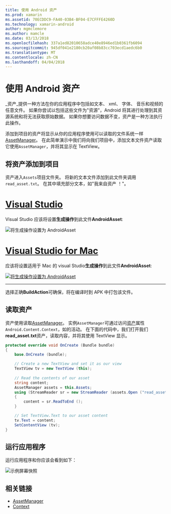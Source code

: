 ```yaml
---
title: 使用 Android 资产
ms.prod: xamarin
ms.assetid: 70ECDDC9-FA40-03B4-BF04-E7CFFFE4260D
ms.technology: xamarin-android
author: mgmclemore
ms.author: mamcle
ms.date: 03/13/2018
ms.openlocfilehash: 337a1ed82010658adce40e8946ed1b0361fb6094
ms.sourcegitcommit: 945df041e2180cb20af08b83cc703ecd1aedc6b0
ms.translationtype: MT
ms.contentlocale: zh-CN
ms.lasthandoff: 04/04/2018
---
```

# <a name="using-android-assets"></a>使用 Android 资产

_资产_提供一种方法在你的应用程序中包括如文本、 xml、 字体、 音乐和视频的任意文件。 如果你尝试以包括这些文件为"资源"，Android 将其进行处理到其资源系统和将无法获取原始数据。 如果你想要访问数据不变，资产是一种方法执行此操作。

添加到项目的资产将显示从你的应用程序使用可以读取的文件系统一样[AssetManager](https://developer.xamarin.com/api/type/Android.Content.Res.AssetManager/)。
在此简单演示中我们将向我们项目中，添加文本文件资产读取它使用`AssetManager`，并将其显示在 TextView。


## <a name="add-asset-to-project"></a>将资产添加到项目

资产进入`Assets`项目文件夹。 将新的文本文件添加到此文件夹调用`read_asset.txt`。 在其中填充部分文本，如"我来自资产 ！"。

# <a name="visual-studiotabvswin"></a>[Visual Studio](#tab/vswin)

Visual Studio 应该将设置**生成操作**到此文件**AndroidAsset**:

![将生成操作设置为 AndroidAsset](android-assets-images/asset-properties-vs.png) 

# <a name="visual-studio-for-mactabvsmac"></a>[Visual Studio for Mac](#tab/vsmac)

应该将设置适用于 Mac 的 visual Studio**生成操作**到此文件**AndroidAsset**:

[![将生成操作设置为 AndroidAsset](android-assets-images/asset-properties-xs-sml.png)](android-assets-images/asset-properties-xs.png#lightbox)

-----

选择正确**BuildAction**可确保，将在编译时到 APK 中打包该文件。


## <a name="reading-assets"></a>读取资产

资产使用读取[AssetManager](https://developer.xamarin.com/api/type/Android.Content.Res.AssetManager/)。 实例`AssetManager`可通过访问[资产](https://developer.xamarin.com/api/property/Android.Content.Context.Assets/)属性`Android.Content.Context`，如的活动。
在下面的代码中，我们打开我们**read_asset.txt**资产，读取内容，并将其使用 TextView 显示。

```csharp
protected override void OnCreate (Bundle bundle)
{
    base.OnCreate (bundle);

    // Create a new TextView and set it as our view
    TextView tv = new TextView (this);
    
    // Read the contents of our asset
    string content;
    AssetManager assets = this.Assets;
    using (StreamReader sr = new StreamReader (assets.Open ("read_asset.txt")))
    {
        content = sr.ReadToEnd ();
    }

    // Set TextView.Text to our asset content
    tv.Text = content;
    SetContentView (tv);
}
```


## <a name="running-the-application"></a>运行应用程序

运行应用程序和你应该会看到如下：

![示例屏幕快照](android-assets-images/screenshot.png)


## <a name="related-links"></a>相关链接

- [AssetManager](https://developer.xamarin.com/api/type/Android.Content.Res.AssetManager/)
- [Context](https://developer.xamarin.com/api/type/Android.Content.Context/)
